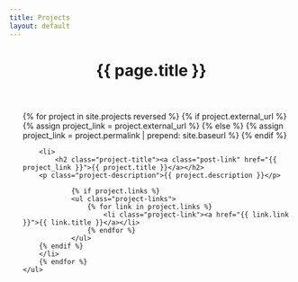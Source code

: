 ```yaml
---
title: Projects
layout: default
---
```


<header class="page-header">
  <h1 class="page-title">{{ page.title }}</h1>
</header>

<div class="contain">
	<ul class="project-list">
		{% for project in site.projects reversed %}
		{% if project.external_url %}
			{% assign project_link = project.external_url %}
		{% else %}
			{% assign project_link = project.permalink | prepend: site.baseurl %}
		{% endif %}

		<li>
			<h2 class="project-title"><a class="post-link" href="{{ project_link }}">{{ project.title }}</a></h2>
		<p class="project-description">{{ project.description }}</p>

				{% if project.links %}
				<ul class="project-links">
					{% for link in project.links %}
						<li class="project-link"><a href="{{ link.link }}">{{ link.title }}</a></li>
					{% endfor %}
				</ul>
		{% endif %}
		</li>
		{% endfor %}
	</ul>
</div>
